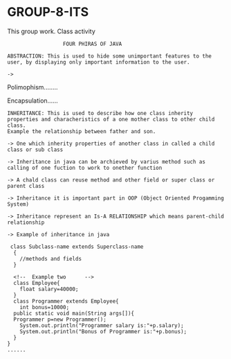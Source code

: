 # GROUP-8-ITS
This group work. Class activity


                      FOUR PHIRAS OF JAVA

    ABSTRACTION: This is used to hide some unimportant features to the user, by displaying only important information to the user.
    
    ->

Polimophism........

Encapsulation......


    INHERITANCE: This is used to describe how one class inherity properties and characheristics of a one mother class to other child class.
    Example the relationship between father and son.
    
    -> One which inherity properties of another class in called a child class or sub class
    
    -> Inheritance in java can be archieved by varius method such as calling of one fuction to work to onether function
    
    -> A chald class can reuse method and other field or super class or parent class
    
    -> Inheritance it is important part in OOP (Object Oriented Progamming System)
    
    -> Inheritance represent an Is-A RELATIONSHIP which means parent-child relationship
    
    -> Example of inheritance in java
    
     class Subclass-name extends Superclass-name  
      {  
        //methods and fields  
      }  
      
      <!--  Example two      -->
      class Employee{  
        float salary=40000;  
      }  
      class Programmer extends Employee{  
        int bonus=10000;  
      public static void main(String args[]){  
      Programmer p=new Programmer();  
        System.out.println("Programmer salary is:"+p.salary);  
        System.out.println("Bonus of Programmer is:"+p.bonus);  
      }  
    }  
    ......
